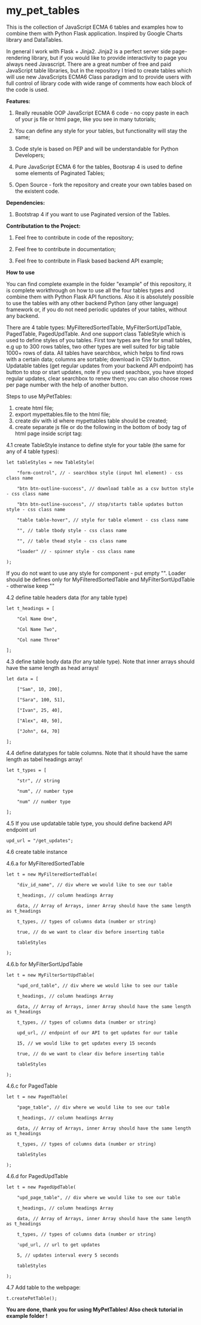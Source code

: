 # my_pet_tables
This is the collection of JavaScript ECMA 6 tables and examples how to combine them with Python Flask application.
Inspired by Google Charts library and DataTables.

In general I work with Flask + Jinja2. Jinja2 is a perfect server side page-rendering library, but if you would like to
provide interactivity to page you always need Javascript. There are a great number of free and paid JavaScript
table libraries, but in the repository I tried to create tables which will use new JavaScripts ECMA6 Class paradigm
and to provide users with full control of library code with wide range of comments how each block of the code is used. 

**Features:**

1. Really reusable OOP JavaScript ECMA 6 code - no copy paste in each of your js file or html page,
like you see in many tutorials;

2. You can define any style for your tables, but functionality will stay the same;

3. Code style is based on PEP and will be understandable for Python Developers;

4. Pure JavaScript ECMA 6 for the tables, Bootsrap 4 is used to define some elements of Paginated Tables;

5. Open Source - fork the repository and create your own tables based on the existent code.

**Dependencies:**

1. Bootstrap 4 if you want to use Paginated version of the Tables.

**Contributation to the Project:**

1. Feel free to contribute in code of the repository;

2. Feel free to contribute in documentation;

3. Feel free to contribute in Flask based backend API example;

**How to use**

You can find complete example in the folder "example" of this repository, it is complete workthrough on how to use
all the four tables types and combine them  with Python Flask API functions.
Also it is absolutely possible to use the tables with any other backend Python (any other language) framework
or, if you do not need periodic updates of your tables, without any backend.

There are 4 table types: MyFilteredSortedTable, MyFilterSortUpdTable, PagedTable, PagedUpdTable. And one support
class TableStyle which is used to define styles of you tables. First tow types are fine for small tables, e.g up to 
300 rows tables, two other types are well suited for big table 1000+ rows of data. All tables have searchbox, which
helps to find rows with a certain data; columns are sortable; download in CSV button. Updatable tables (get regular
updates from your backend API endpoint) has button to stop or start updates, note if you used seachbox,
you have stoped regular updates, clear searchbox to renew them; you can also choose rows per page number with the help
of another button.

Steps to use MyPetTables:

1. create html file;
2. export mypettables.file to the html file;
3. create div with id where mypettables table should be created;
4. create separate js file or do the following in the bottom of body tag of html page inside script tag:

4.1 create TableStyle instance to define style for your table (the same for any of 4 table types):

    let tableStyles = new TableStyle(

        "form-control", // - searchbox style (input hml element) - css class name
    
        "btn btn-outline-success", // download table as a csv button style - css class name
    
        "btn btn-outline-success", // stop/starts table updates button style - css class name
    
        "table table-hover", // style for table element - css class name
    
        "", // table tbody style - css class name
    
        "", // table thead style - css class name
    
        "loader" // - spinner style - css class name
   
    );


If you do not want to use any style for component - put empty "".
Loader should be defines only for  MyFilteredSortedTable and MyFilterSortUpdTable - otherwise keep ""

4.2 define table headers data (for any table type)


    let t_headings = [

        "Col Name One",
    
        "Col Name Two",
    
        "Col name Three"
    
    ];


4.3  define table body data (for any table type). Note that inner arrays should have the same length as head arrays!


    let data = [

        ["Sam", 10, 200],
    
        ["Sara", 100, 51],
    
        ["Ivan", 25, 40],
    
        ["Alex", 40, 50],
    
        ["John", 64, 70]
    
    ];


4.4 define datatypes for table columns. Note that it should have the same length as tabel headings array!


    let t_types = [

        "str", // string
     
        "num", // number type
    
        "num" // number type
    
    ];


4.5 If you use updatable table type, you should define backend API endpoint url

    upd_url = "/get_updates";


4.6 create table instance

4.6.a for MyFilteredSortedTable

    let t = new MyFilteredSortedTable(
    
        "div_id_name", // div where we would like to see our table
        
        t_headings, // column headings Array
        
        data, // Array of Arrays, inner Array should have the same length as t_headings
        
        t_types, // types of columns data (number or string)
        
        true, // do we want to clear div before inserting table
        
        tableStyles
        
    );
    
4.6.b for MyFilterSortUpdTable

    let t = new MyFilterSortUpdTable(
    
        "upd_ord_table", // div where we would like to see our table
        
        t_headings, // column headings Array
        
        data, // Array of Arrays, inner Array should have the same length as t_headings
        
        t_types, // types of columns data (number or string)
        
        upd_url, // endpoint of our API to get updates for our table
        
        15, // we would like to get updates every 15 seconds
        
        true, // do we want to clear div before inserting table
        
        tableStyles
        
    );
    
4.6.c for PagedTable

    let t = new PagedTable(
        
        "page_table", // div where we would like to see our table
        
        t_headings, // column headings Array
        
        data, // Array of Arrays, inner Array should have the same length as t_headings
        
        t_types, // types of columns data (number or string)
        
        tableStyles
    
    );
    
4.6.d for PagedUpdTable

    let t = new PagedUpdTable(
        
        "upd_page_table", // div where we would like to see our table
        
        t_headings, // column headings Array
        
        data, // Array of Arrays, inner Array should have the same length as t_headings
        
        t_types, // types of columns data (number or string)
        
        'upd_url, // url to get updates
        
        5, // updates interval every 5 seconds
        
        tableStyles
    
    );
                
                
4.7 Add table to the webpage:

    t.createPetTable();


**You are done, thank you for using MyPetTables! Also check tutorial in example folder !**